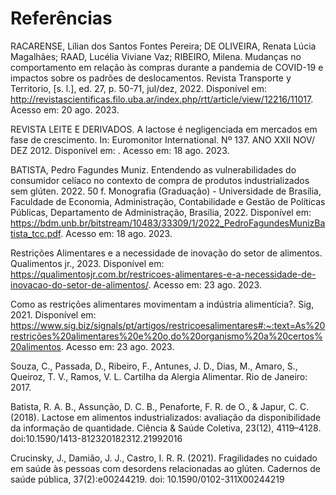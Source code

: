 # Referências

RACARENSE, Lílian dos Santos Fontes Pereira; DE OLIVEIRA, Renata Lúcia Magalhães; RAAD, Lucélia Viviane Vaz; RIBEIRO, Milena. Mudanças no comportamento em relação às compras durante a pandemia de COVID-19 e impactos sobre os padrões de deslocamentos. Revista Transporte y Territorio, [s. l.], ed. 27, p. 50-71, jul/dez, 2022. Disponível em: http://revistascientificas.filo.uba.ar/index.php/rtt/article/view/12216/11017. Acesso em: 20 ago. 2023.

REVISTA LEITE E DERIVADOS. A lactose é negligenciada em mercados em fase de crescimento. In: Euromonitor International. Nº 137. ANO XXII NOV/ DEZ 2012. Disponível em: . Acesso em: 18 ago. 2023.

BATISTA, Pedro Fagundes Muniz. Entendendo as vulnerabilidades do consumidor celíaco no contexto de compra de produtos industrializados sem glúten. 2022. 50 f. Monografia (Graduação) - Universidade de Brasília, Faculdade de Economia, Administração, Contabilidade e Gestão de Políticas Públicas, Departamento de Administração, Brasília, 2022. Disponível em: https://bdm.unb.br/bitstream/10483/33309/1/2022_PedroFagundesMunizBatista_tcc.pdf. Acesso em: 18 ago. 2023.

Restrições Alimentares e a necessidade de inovação do setor de alimentos. Qualimentos jr., 2023. Disponível em: https://qualimentosjr.com.br/restricoes-alimentares-e-a-necessidade-de-inovacao-do-setor-de-alimentos/. Acesso em: 23 ago. 2023.

Como as restrições alimentares movimentam a indústria alimentícia?. Sig, 2021. Disponível em: https://www.sig.biz/signals/pt/artigos/restricoesalimentares#:~:text=As%20restrições%20alimentares%20e%20o,do%20organismo%20a%20certos%20alimentos. Acesso em: 23 ago. 2023.

Souza, C., Passada, D., Ribeiro, F., Antunes, J. D., Dias, M., Amaro, S., Queiroz, T. V., Ramos, V. L. Cartilha da Alergia Alimentar. Rio de Janeiro: 2017.

Batista, R. A. B., Assunção, D. C. B., Penaforte, F. R. de O., & Japur, C. C. (2018). Lactose em alimentos industrializados: avaliação da disponibilidade da informação de quantidade. Ciência & Saúde Coletiva, 23(12), 4119–4128. doi:10.1590/1413-812320182312.21992016 

Crucinsky, J., Damião, J. J., Castro, I. R. R. (2021). Fragilidades no cuidado em saúde às pessoas com desordens relacionadas ao glúten. Cadernos de saúde pública, 37(2):e00244219. doi: 10.1590/0102-311X00244219 
